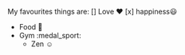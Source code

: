 My favourites things are:
[] Love :heart:
[x] happiness:smiley:

* Food :pineapple:
* Gym :medal_sport:
  * Zen :relaxed:
